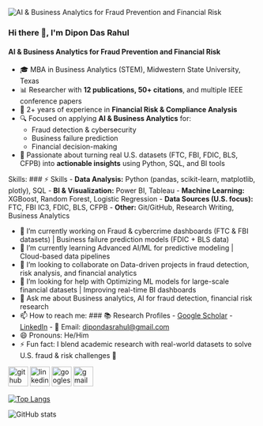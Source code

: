 ![AI & Business Analytics for Fraud Prevention and Financial Risk](https://scontent-hou1-1.xx.fbcdn.net/v/t39.30808-6/497847436_9437962039645646_2611842498005331068_n.jpg?_nc_cat=102&ccb=1-7&_nc_sid=6ee11a&_nc_ohc=yjiS3mDfzfgQ7kNvwEUedbV&_nc_oc=AdkhI-_lJhcjqObZvXCqnHC77Cwmy7EgHWIfkq6xVcgh_V_qVsxYKnGG_UQ6_4giMOCo3r6IsnuDiysbRU2Mz5_0&_nc_zt=23&_nc_ht=scontent-hou1-1.xx&_nc_gid=KDW3wJGHXlhCAlytnnSZqA&oh=00_AfaQMkVh87Cw0O-jWbCDzq0obctFCFK9roi2IDl7IIjU5w&oe=68E208FD)

### Hi there 👋, I'm Dipon Das Rahul
#### AI & Business Analytics for Fraud Prevention and Financial Risk


- 🎓 MBA in Business Analytics (STEM), Midwestern State University, Texas  
- 📊 Researcher with **12 publications, 50+ citations**, and multiple IEEE conference papers  
- 💼 2+ years of experience in **Financial Risk & Compliance Analysis**  
- 🔍 Focused on applying **AI & Business Analytics** for:  
   - Fraud detection & cybersecurity  
   - Business failure prediction  
   - Financial decision-making  
- 🚀 Passionate about turning real U.S. datasets (FTC, FBI, FDIC, BLS, CFPB) into **actionable insights** using Python, SQL, and BI tools


Skills: ### ⚡ Skills - **Data Analysis:** Python (pandas, scikit-learn, matplotlib, plotly), SQL   - **BI & Visualization:** Power BI, Tableau   - **Machine Learning:** XGBoost, Random Forest, Logistic Regression   - **Data Sources (U.S. focus):** FTC, FBI IC3, FDIC, BLS, CFPB   - **Other:** Git/GitHub, Research Writing, Business Analytics

- 🔭 I’m currently working on Fraud & cybercrime dashboards (FTC & FBI datasets) | Business failure prediction models (FDIC + BLS data) 
- 🌱 I’m currently learning  Advanced AI/ML for predictive modeling | Cloud-based data pipelines 
- 👯 I’m looking to collaborate on Data-driven projects in fraud detection, risk analysis, and financial analytics 
- 🤔 I’m looking for help with Optimizing ML models for large-scale financial datasets | Improving real-time BI dashboards 
- 💬 Ask me about Business analytics, AI for fraud detection, financial risk research 
- 📫 How to reach me: ### 📚 Research Profiles - [Google Scholar](https://scholar.google.com/citations?user=YARW8ngAAAAJ)   - [LinkedIn](https://www.linkedin.com/in/diponrahul/)   - 📧 Email: dipondasrahul@gmail.com   
- 😄 Pronouns: He/Him 
- ⚡ Fun fact: I blend academic research with real-world datasets to solve U.S. fraud & risk challenges 🚀 


[<img src='https://cdn.jsdelivr.net/npm/simple-icons@3.0.1/icons/github.svg' alt='github' height='40'>](https://github.com/https://github.com/dipondasrahul-blip)  [<img src='https://cdn.jsdelivr.net/npm/simple-icons@3.0.1/icons/linkedin.svg' alt='linkedin' height='40'>](https://www.linkedin.com/in/https://www.linkedin.com/in/diponrahul//)  [<img src='https://cdn.jsdelivr.net/npm/simple-icons@3.0.1/icons/googlescholar.svg' alt='googlescholar' height='40'>](https://scholar.google.com/citations?user=YARW8ngAAAAJ)  [<img src='https://cdn.jsdelivr.net/npm/simple-icons@3.0.1/icons/gmail.svg' alt='gmail' height='40'>](mailto:dipondasrahul@gmail.com)  

[![Top Langs](https://github-readme-stats.vercel.app/api/top-langs/?username=https://github.com/dipondasrahul-blip)](https://github.com/anuraghazra/github-readme-stats)

![GitHub stats](https://github-readme-stats.vercel.app/api?username=https://github.com/dipondasrahul-blip&show_icons=true)  

